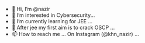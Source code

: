 - 👋 Hi, I’m @nazir
- 👀 I’m interested in Cybersecurity...
- 🌱 I’m currently learning for JEE ...
- 💞️ After jee my first aim is to crack OSCP ...
- 📫 How to reach me ... On Instagram (@khn_nazir) ...

<!---
naznazir/naznazir is a ✨ special ✨ repository because its `README.md` (this file) appears on your GitHub profile.
You can click the Preview link to take a look at your changes.
--->
